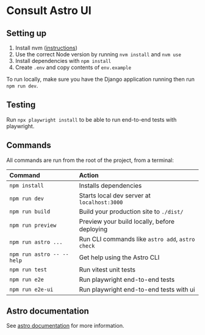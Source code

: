 # Consult Astro UI

## Setting up

1. Install nvm ([instructions](https://github.com/nvm-sh/nvm?tab=readme-ov-file#install--update-script))
2. Use the correct Node version by running `nvm install` and `nvm use`
3. Install dependencies with `npm install`
4. Create `.env` and copy contents of `env.example`

To run locally, make sure you have the Django application running then run `npm run dev`.

## Testing
Run `npx playwright install` to be able to run end-to-end tests with playwright.

## Commands

All commands are run from the root of the project, from a terminal:

| Command                   | Action                                           |
| :------------------------ | :----------------------------------------------- |
| `npm install`             | Installs dependencies                            |
| `npm run dev`             | Starts local dev server at `localhost:3000`      |
| `npm run build`           | Build your production site to `./dist/`          |
| `npm run preview`         | Preview your build locally, before deploying     |
| `npm run astro ...`       | Run CLI commands like `astro add`, `astro check` |
| `npm run astro -- --help` | Get help using the Astro CLI                     |
| `npm run test`            | Run vitest unit tests                            |
| `npm run e2e`             | Run playwright end-to-end tests                  |
| `npm run e2e-ui`          | Run playwright end-to-end tests with ui          |

## Astro documentation

See [astro documentation](https://docs.astro.build) for more information.

